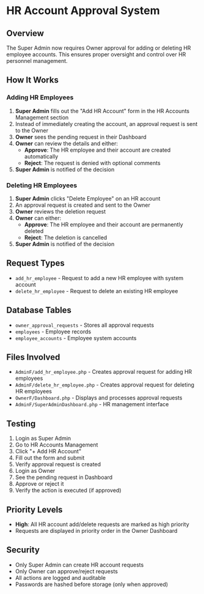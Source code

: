 # HR Account Approval System

## Overview
The Super Admin now requires Owner approval for adding or deleting HR employee accounts. This ensures proper oversight and control over HR personnel management.

## How It Works

### Adding HR Employees
1. **Super Admin** fills out the "Add HR Account" form in the HR Accounts Management section
2. Instead of immediately creating the account, an approval request is sent to the Owner
3. **Owner** sees the pending request in their Dashboard
4. **Owner** can review the details and either:
   - **Approve**: The HR employee and their account are created automatically
   - **Reject**: The request is denied with optional comments
5. **Super Admin** is notified of the decision

### Deleting HR Employees
1. **Super Admin** clicks "Delete Employee" on an HR account
2. An approval request is created and sent to the Owner
3. **Owner** reviews the deletion request
4. **Owner** can either:
   - **Approve**: The HR employee and their account are permanently deleted
   - **Reject**: The deletion is cancelled
5. **Super Admin** is notified of the decision

## Request Types
- `add_hr_employee` - Request to add a new HR employee with system account
- `delete_hr_employee` - Request to delete an existing HR employee

## Database Tables
- `owner_approval_requests` - Stores all approval requests
- `employees` - Employee records
- `employee_accounts` - Employee system accounts

## Files Involved
- `AdminF/add_hr_employee.php` - Creates approval request for adding HR employees
- `AdminF/delete_hr_employee.php` - Creates approval request for deleting HR employees
- `OwnerF/Dashboard.php` - Displays and processes approval requests
- `AdminF/SuperAdminDashboard.php` - HR management interface

## Testing
1. Login as Super Admin
2. Go to HR Accounts Management
3. Click "+ Add HR Account"
4. Fill out the form and submit
5. Verify approval request is created
6. Login as Owner
7. See the pending request in Dashboard
8. Approve or reject it
9. Verify the action is executed (if approved)

## Priority Levels
- **High**: All HR account add/delete requests are marked as high priority
- Requests are displayed in priority order in the Owner Dashboard

## Security
- Only Super Admin can create HR account requests
- Only Owner can approve/reject requests
- All actions are logged and auditable
- Passwords are hashed before storage (only when approved)

